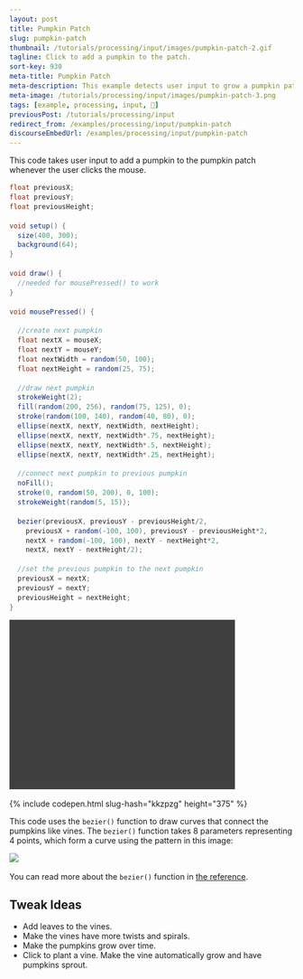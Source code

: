 ```yaml
---
layout: post
title: Pumpkin Patch
slug: pumpkin-patch
thumbnail: /tutorials/processing/input/images/pumpkin-patch-2.gif
tagline: Click to add a pumpkin to the patch.
sort-key: 930
meta-title: Pumpkin Patch
meta-description: This example detects user input to grow a pumpkin patch! 🎃
meta-image: /tutorials/processing/input/images/pumpkin-patch-3.png
tags: [example, processing, input, 🎃]
previousPost: /tutorials/processing/input
redirect_from: /examples/processing/input/pumpkin-patch
discourseEmbedUrl: /examples/processing/input/pumpkin-patch
---
```


This code takes user input to add a pumpkin to the pumpkin patch whenever the user clicks the mouse.

```java
float previousX;
float previousY;
float previousHeight;

void setup() {
  size(400, 300);
  background(64);
}

void draw() {
  //needed for mousePressed() to work
}

void mousePressed() {

  //create next pumpkin
  float nextX = mouseX;
  float nextY = mouseY;
  float nextWidth = random(50, 100);
  float nextHeight = random(25, 75);

  //draw next pumpkin
  strokeWeight(2);
  fill(random(200, 256), random(75, 125), 0);
  stroke(random(100, 140), random(40, 80), 0);
  ellipse(nextX, nextY, nextWidth, nextHeight);
  ellipse(nextX, nextY, nextWidth*.75, nextHeight);
  ellipse(nextX, nextY, nextWidth*.5, nextHeight);
  ellipse(nextX, nextY, nextWidth*.25, nextHeight);

  //connect next pumpkin to previous pumpkin
  noFill();
  stroke(0, random(50, 200), 0, 100);
  strokeWeight(random(5, 15));

  bezier(previousX, previousY - previousHeight/2,
    previousX + random(-100, 100), previousY - previousHeight*2,
    nextX + random(-100, 100), nextY - nextHeight*2,
    nextX, nextY - nextHeight/2);

  //set the previous pumpkin to the next pumpkin
  previousX = nextX;
  previousY = nextY;
  previousHeight = nextHeight;
}
```

![pumpkin patch](/tutorials/processing/input/images/pumpkin-patch-1.gif)

{% include codepen.html slug-hash="kkzpzg" height="375" %}

This code uses the `bezier()` function to draw curves that connect the pumpkins like vines. The `bezier()` function takes 8 parameters representing 4 points, which form a curve using the pattern in this image:

<img src="https://upload.wikimedia.org/wikipedia/commons/thumb/d/d0/Bezier_curve.svg/800px-Bezier_curve.svg.png" style="width:200px" />

You can read more about the `bezier()` function in [the reference](https://processing.org/reference/bezier_.html).

## Tweak Ideas

- Add leaves to the vines.
- Make the vines have more twists and spirals.
- Make the pumpkins grow over time.
- Click to plant a vine. Make the vine automatically grow and have pumpkins sprout.
